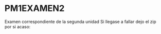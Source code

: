 # PM1EXAMEN2
Examen correspondiente de la segunda unidad
Si llegase a fallar dejo el zip por si acaso:
